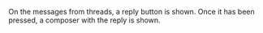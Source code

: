 On the messages from threads, a reply button is shown. Once it has been
pressed, a composer with the reply is shown.
